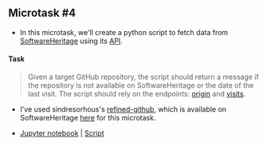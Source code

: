 ## Microtask #4


- In this microtask, we'll create a python script to fetch data from [SoftwareHeritage](https://archive.softwareheritage.org/) using its [API](https://archive.softwareheritage.org/api/).


#### Task

> Given a target GitHub repository, the script should return a message if the repository is not available on SoftwareHeritage or the date of the last visit. The script should rely on the endpoints: [origin](https://archive.softwareheritage.org/api/1/origin/) and [visits](https://archive.softwareheritage.org/api/1/origin/visits/).

- I've used sindresorhous's [refined-github](https://github.com/sindresorhus/refined-github), which is available on SoftwareHeritage [here](https://archive.softwareheritage.org/browse/origin/https://github.com/sindresorhus/refined-github/directory/) for this microtask.

- [Jupyter notebook](./MicroTask-4.ipynb) | [Script](./microtask-4.py)
